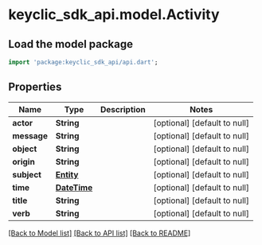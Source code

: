 # keyclic_sdk_api.model.Activity

## Load the model package
```dart
import 'package:keyclic_sdk_api/api.dart';
```

## Properties
Name | Type | Description | Notes
------------ | ------------- | ------------- | -------------
**actor** | **String** |  | [optional] [default to null]
**message** | **String** |  | [optional] [default to null]
**object** | **String** |  | [optional] [default to null]
**origin** | **String** |  | [optional] [default to null]
**subject** | [**Entity**](Entity.md) |  | [optional] [default to null]
**time** | [**DateTime**](DateTime.md) |  | [optional] [default to null]
**title** | **String** |  | [optional] [default to null]
**verb** | **String** |  | [optional] [default to null]

[[Back to Model list]](../README.md#documentation-for-models) [[Back to API list]](../README.md#documentation-for-api-endpoints) [[Back to README]](../README.md)


